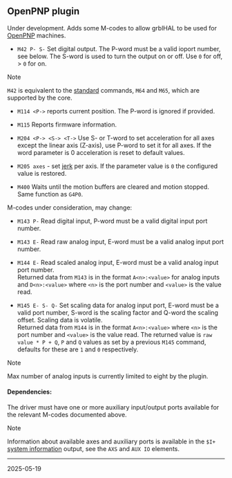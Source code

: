 ## OpenPNP plugin

Under development. Adds some M-codes to allow grblHAL to be used for [OpenPNP](https://openpnp.org/) machines.

* `M42 P- S-` Set digital output. The P-word must be a valid ioport number, see below. The S-word is used to turn the output on or off. Use `0` for off, > `0` for on.  
> [!NOTE]
> `M42` is equivalent to the [standard](https://linuxcnc.org/docs/2.5/html/gcode/m-code.html#sec:M62-M65) commands, `M64` and `M65`, which are supported by the core.

* `M114 <P->` reports current position. The P-word is ignored if provided.

* `M115` Reports firmware information.

* `M204 <P-> <S-> <T->` Use S- or T-word to set acceleration for all axes except the linear axis \(Z-axis\), use P-word to set it for all axes. If the word parameter is 0 acceleration is reset to default values.

* `M205 axes` - set [jerk](https://github.com/grblHAL/core/wiki/Jerk-acceleration) per axis. If the parameter value is `0` the configured value is restored.

* `M400` Waits until the motion buffers are cleared and motion stopped. Same function as `G4P0`.

M-codes under consideration, may change:

* `M143 P-` Read digital input, P-word must be a valid digital input port number.

* `M143 E-` Read raw analog input, E-word must be a valid analog input port number.

* `M144 E-` Read scaled analog input, E-word must be a valid analog input port number.  
Returned data from `M143` is in the format `A<n>:<value>` for analog inputs and `D<n>:<value>` where `<n>` is the port number and `<value>` is the value read.

* `M145 E- S- Q-` Set scaling data for analog input port, E-word must be a valid port number, S-word is the scaling factor and Q-word the scaling offset. Scaling data is volatile.  
Returned data from `M144` is in the format `A<n>:<value>` where `<n>` is the port number and `<value>` is the value read.
The returned value is `raw value * P + Q`, `P` and `Q` values as set by a previous `M145` command, defaults for these are `1` and `0` respectively.

> [!NOTE]
> Max number of analog inputs is currently limited to eight by the plugin.

#### Dependencies:

The driver must have one or more auxiliary input/output ports available for the relevant M-codes documented above.

> [!NOTE]
> Information about available axes and auxiliary ports is available in the `$I+` [system information](https://github.com/grblHAL/core/wiki/Report-extensions#other-request-responses-or-push-messages)
output, see the `AXS` and `AUX IO` elements.


---
2025-05-19
